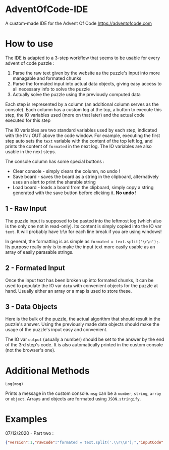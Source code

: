 # AdventOfCode-IDE

A custom-made IDE for the Advent Of Code
https://adventofcode.com



# How to use

The IDE is adapted to a 3-step workflow that seems to be usable for every advent of code puzzle :

1. Parse the raw text given by the website as the puzzle's input into more managable and formated chunks
2. Parse the formated input into actual data objects, giving easy access to all necessary info to solve the puzzle
3. Actually solve the puzzle using the previously computed data

Each step is represented by a column (an additional column serves as the console).
Each column has a custom log at the top, a button to execute this step, the IO variables used (more on that later) and the actual code executed for this step

The IO variables are two standard variables used by each step, indicated with the IN / OUT above the code window.
For example, executing the first step auto sets the ``text`` variable with the content of the top left log, and prints the content of ``formated`` in the next log.
The IO variables are also usable in the next steps.

The console column has some special buttons :
- Clear console - simply clears the column, no undo !
- Save board - saves the board as a string in the clipboard, alternatively uses an alert to print the sharable string
- Load board - loads a board from the clipboard, simply copy a string generated with the save button before clicking it. **No undo !**



## 1 - Raw Input

The puzzle input is supposed to be pasted into the leftmost log (which also is the only one not in read-only).
Its content is simply copied into the IO var ``text``. It will probably have \r\n for each line break if you are using windows!

In general, the formatting is as simple as ``formated = text.split('\r\n');``. Its purpose really only is to make the input text more easily usable as an array of easily parasable strings.

## 2 - Formated Input

Once the input text has been broken up into formated chunks, it can be used to populate the IO var ``data`` with convenient objects for the puzzle at hand.
Usually either an array or a map is used to store these.

## 3 - Data Objects

Here is the bulk of the puzzle, the actual algorithm that should result in the puzzle's answer.
Using the previously made data objects should make the usage of the puzzle's input easy and convenient.

The IO var ``output`` (usually a number) should be set to the answer by the end of the 3rd step's code.
It is also automatically printed in the custom console (not the browser's one).



# Additional Methods

``Log(msg)``

Prints a message in the custom console. ``msg`` can be a ``number``, ``string``, ``array`` or ``object``.
Arrays and objects are formated using ``JSON.stringify``.



# Examples

07/12/2020 - Part two :
```json
{"version":1,"rawCode":"formated = text.split('.\\r\\n');","inputCode":"data = {};\r\n\r\nlet container = /([a-z]+ [a-z]+) bags contain /g;\r\nlet subBag = /(\\d+) ([a-z]+ [a-z]+) bags?,?/g;\r\n\r\nlet str, result;\r\n\r\nlet bagCol, info, subBagCount;\r\n\r\nfor (let i = 0; i < formated.length; ++i)\r\n{\r\n    str = formated[i];\r\n\r\n    result = container.exec(str);\r\n    container.lastIndex = 0;\r\n\r\n    bagCol = result[1];\r\n\r\n    info = {\r\n        subBagCount: 0,\r\n        subBags: []\r\n    };\r\n\r\n    while ((result = subBag.exec(str)) !== null)\r\n    {\r\n        subBagCount = Number(result[1]);\r\n        info.subBagCount += subBagCount;\r\n\r\n        while (subBagCount-- > 0)\r\n        {\r\n            info.subBags.push(result[2]);\r\n        }\r\n    }\r\n    subBag.lastIndex = 0;\r\n\r\n    data[bagCol] = info;\r\n}","dataCode":"let queue = [];\r\n\r\nqueue.push(\"shiny gold\");\r\n\r\nlet curColor, info;\r\n\r\nwhile (queue.length > 0)\r\n{\r\n    curColor = queue.shift();\r\n\r\n    info = data[curColor];\r\n\r\n    output += info.subBagCount;\r\n\r\n    queue = queue.concat(info.subBags);\r\n}"}
```
